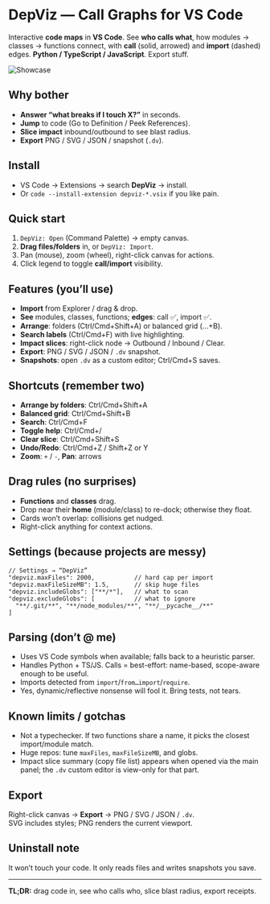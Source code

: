 # DepViz — Call Graphs for VS Code

Interactive **code maps** in **VS Code**. See **who calls what**, how modules → classes → functions connect, with **call** (solid, arrowed) and **import** (dashed) edges. **Python / TypeScript / JavaScript**. Export stuff.

![Showcase](https://github.com/user-attachments/assets/33de3d2e-513a-4a20-bf1e-c599ffe845b9)

## Why bother
- **Answer “what breaks if I touch X?”** in seconds.
- **Jump** to code (Go to Definition / Peek References).
- **Slice impact** inbound/outbound to see blast radius.
- **Export** PNG / SVG / JSON / snapshot (`.dv`).

## Install
- VS Code → Extensions → search **DepViz** → install.  
- Or `code --install-extension depviz-*.vsix` if you like pain.

## Quick start
1. `DepViz: Open` (Command Palette) → empty canvas.  
2. **Drag files/folders** in, or `DepViz: Import`.  
3. Pan (mouse), zoom (wheel), right-click canvas for actions.  
4. Click legend to toggle **call/import** visibility.

## Features (you’ll use)
- **Import** from Explorer / drag & drop.  
- **See** modules, classes, functions; **edges**: call ✅, import ✅.  
- **Arrange**: folders (Ctrl/Cmd+Shift+A) or balanced grid (…+B).  
- **Search labels** (Ctrl/Cmd+F) with live highlighting.  
- **Impact slices**: right-click node → Outbound / Inbound / Clear.  
- **Export**: PNG / SVG / JSON / `.dv` snapshot.  
- **Snapshots**: open `.dv` as a custom editor; Ctrl/Cmd+S saves.

## Shortcuts (remember two)
- **Arrange by folders**: Ctrl/Cmd+Shift+A  
- **Balanced grid**: Ctrl/Cmd+Shift+B  
- **Search**: Ctrl/Cmd+F  
- **Toggle help**: Ctrl/Cmd+/  
- **Clear slice**: Ctrl/Cmd+Shift+S  
- **Undo/Redo**: Ctrl/Cmd+Z / Shift+Z or Y  
- **Zoom**: `+` / `-`, **Pan**: arrows

## Drag rules (no surprises)
- **Functions** and **classes** drag.  
- Drop near their **home** (module/class) to re-dock; otherwise they float.  
- Cards won’t overlap: collisions get nudged.  
- Right-click anything for context actions.

## Settings (because projects are messy)
```jsonc
// Settings → “DepViz”
"depviz.maxFiles": 2000,           // hard cap per import
"depviz.maxFileSizeMB": 1.5,       // skip huge files
"depviz.includeGlobs": ["**/*"],   // what to scan
"depviz.excludeGlobs": [           // what to ignore
  "**/.git/**", "**/node_modules/**", "**/__pycache__/**"
]
```

## Parsing (don’t @ me)
- Uses VS Code symbols when available; falls back to a heuristic parser.  
- Handles Python + TS/JS. Calls = best-effort: name-based, scope-aware enough to be useful.  
- Imports detected from `import`/`from…import`/`require`.  
- Yes, dynamic/reflective nonsense will fool it. Bring tests, not tears.

## Known limits / gotchas
- Not a typechecker. If two functions share a name, it picks the closest import/module match.  
- Huge repos: tune `maxFiles`, `maxFileSizeMB`, and globs.  
- Impact slice summary (copy file list) appears when opened via the main panel; the `.dv` custom editor is view-only for that part.

## Export
Right-click canvas → **Export** → PNG / SVG / JSON / `.dv`.  
SVG includes styles; PNG renders the current viewport.

## Uninstall note
It won’t touch your code. It only reads files and writes snapshots you save.

---

**TL;DR:** drag code in, see who calls who, slice blast radius, export receipts.

